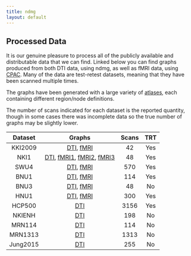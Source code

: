```yaml
---
title: ndmg
layout: default
---
```


## Processed Data
It is our genuine pleasure to process all of the publicly available and distributable data that we can find. Linked below you can find graphs produced from both DTI data, using ndmg, as well as fMRI data, using [CPAC](http://fcp-indi.github.io/). Many of the data are test-retest datasets, meaning that they have been scanned multiple times.

The graphs have been generated with a large variety of [atlases](./atlases.html), each containing different region/node definitions.

The number of scans indicated for each dataset is the reported quantity, though in some cases there was incomplete data so the true number of graphs may be slightly lower.


| Dataset | Graphs     | Scans  | TRT | 
|:-------:|:----------:|:------:|:---:|
|KKI2009 | [DTI](http://openconnecto.me/mrdata/share/dti/ndmg_v0011/KKI2009/), [fMRI](http://openconnecto.me/mrdata/share/fmri/cpacv0392/KKI2009/) | 42 | Yes |
|NKI1    | [DTI](http://openconnecto.me/mrdata/share/dti/ndmg_v0011/NKI1/), [fMRI1](http://openconnecto.me/mrdata/share/fmri/cpacv0392/NKI24_std2500/), [fMRI2](http://openconnecto.me/mrdata/share/fmri/cpacv0392/NKI24_mx645/), [fMRI3](http://openconnecto.me/mrdata/share/fmri/cpacv0392/NKI24_mx1400/) | 48 | Yes |
|SWU4    | [DTI](http://openconnecto.me/mrdata/share/dti/ndmg_v0011/SWU4/), [fMRI](http://openconnecto.me/mrdata/share/fmri/cpacv0392/SWU4/) | 570 | Yes |
|BNU1    | [DTI](http://openconnecto.me/mrdata/share/dti/ndmg_v0011/BNU1/), [fMRI](http://openconnecto.me/mrdata/share/fmri/cpacv0392/BNU1/graphs/) | 114 | Yes |
|BNU3    | [DTI](http://openconnecto.me/mrdata/share/dti/ndmg_v0011/BNU3/), [fMRI](http://openconnecto.me/mrdata/share/fmri/cpacv0392/BNU3/graphs/) | 48 | No |
|HNU1    | [DTI](http://openconnecto.me/mrdata/share/dti/ndmg_v0011/HNU1/), [fMRI](http://openconnecto.me/mrdata/share/fmri/cpacv0392/HNU1/graphs/) | 300 | Yes |
|HCP500  | [DTI](http://openconnecto.me/mrdata/share/dti/ndmg_v0011/HCP500/) | 3156 | Yes |
|NKIENH  | [DTI](http://openconnecto.me/mrdata/share/dti/ndmg_v0011/NKIENH/) | 198 | No |
|MRN114  | [DTI](http://openconnecto.me/mrdata/share/dti/ndmg_v0011/MRN114/) | 114 | No |
|MRN1313 | [DTI](http://openconnecto.me/mrdata/share/dti/ndmg_v0011/MRN1313/) | 1313 | No |
|Jung2015| [DTI](http://openconnecto.me/mrdata/share/dti/ndmg_v0011/Jung2015/) | 255 | No |
